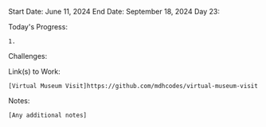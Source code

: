 Start Date: June 11, 2024
End Date: September 18, 2024
Day 23: 

Today's Progress:

    1.



Challenges:

    

Link(s) to Work:

    [Virtual Museum Visit]https://github.com/mdhcodes/virtual-museum-visit

Notes:

    [Any additional notes]